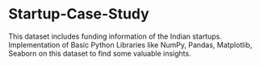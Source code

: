 # Startup-Case-Study
This dataset includes funding information of the Indian startups. Implementation of Basic Python Libraries like NumPy, Pandas, Matplotlib, Seaborn on this dataset to find some valuable insights.

